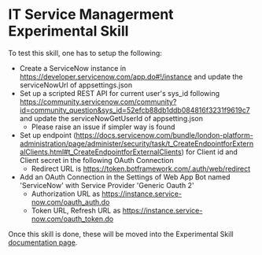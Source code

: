 # IT Service Managerment Experimental Skill

To test this skill, one has to setup the following:

* Create a ServiceNow instance in https://developer.servicenow.com/app.do#!/instance and update the serviceNowUrl of appsettings.json
* Set up a scripted REST API for current user's sys_id following https://community.servicenow.com/community?id=community_question&sys_id=52efcb88db1ddb084816f3231f9619c7 and update the serviceNowGetUserId of appsetting.json
	- Please raise an issue if simpler way is found
* Set up endpoint (https://docs.servicenow.com/bundle/london-platform-administration/page/administer/security/task/t_CreateEndpointforExternalClients.html#t_CreateEndpointforExternalClients) for Client id and Client secret in the following OAuth Connection
    - Redirect URL is https://token.botframework.com/.auth/web/redirect
* Add an OAuth Connection in the Settings of Web App Bot named 'ServiceNow' with Service Provider 'Generic Oauth 2'
    - Authorization URL as https://instance.service-now.com/oauth_auth.do
    - Token URL, Refresh URL as https://instance.service-now.com/oauth_token.do

Once this skill is done, these will be moved into the Experimental Skill [documentation page](/docs/reference/skills/experimental.md).

